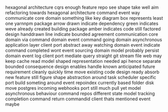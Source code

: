 hexagonal architecture cqrs enough feature repo see shape take well aim refactoring towards hexagonal architecture command event way communicate core domain something like key diagram box represents least one yarnnpm package arrow drawn indicate dependency green indicates weve already created building package amber indicates code still factored design handdrawn line indicate bounded agreement communication core domain via command domain event command going domain asynchronous application layer client port abstract away watching domain event indicate command completed wont event sourcing domain model probably persist domain event log client port mediate query straight git stream file web may keep cache read model shaped representation needed api hence separate bounded consequence design enables handle known anticipated future requirement cleanly quickly time move existing code design ready absorb new feature still figure shape abstraction around task scheduler specific port build someting around event repoindex currently based folder disk move postgres incoming webhooks port still much pull yet model asynchronous behaviour command repos different state model tracking completion command return commandid client thats mentioned event maybe